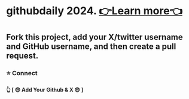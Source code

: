 # githubdaily 2024. [👉Learn more👈](https://salnet.xyz/githubdaily)
## Fork this project, add your X/twitter username and GitHub username, and then create a pull request.

### ⭐️ Connect 




#### 👆 [ 😎 Add Your Github & X 😎 ] 
